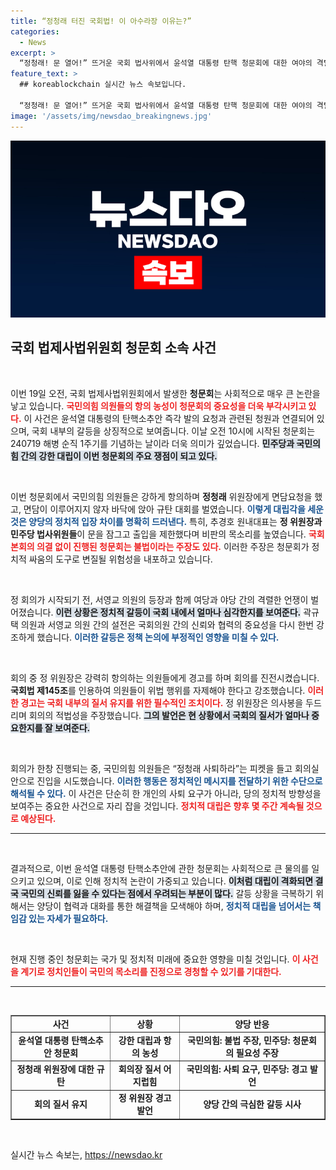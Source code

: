 ```yaml
---
title: “정청래 터진 국회법! 이 아수라장 이유는?”
categories:
  - News
excerpt: >
  “정청래! 문 열어!” 뜨거운 국회 법사위에서 윤석열 대통령 탄핵 청문회에 대한 여야의 격렬한 충돌이 벌어졌다. 국민의힘 의원들이 청문회 진행 중 항의 농성을 벌이는 가운데, 정치적 긴장감이 극대화된 상황을 놓치지 마세요!
feature_text: >
  ## koreablockchain 실시간 뉴스 속보입니다.

  “정청래! 문 열어!” 뜨거운 국회 법사위에서 윤석열 대통령 탄핵 청문회에 대한 여야의 격렬한 충돌이 벌어졌다. 국민의힘 의원들이 청문회 진행 중 항의 농성을 벌이는 가운데, 정치적 긴장감이 극대화된 상황을 놓치지 마세요!
image: '/assets/img/newsdao_breakingnews.jpg'
---
```


<p><img src="/assets/img/newsdao_breakingnews.jpg" alt="koreablockchain 속보" /></p>

<h2 data-ke-size="size26">국회 법제사법위원회 청문회 소속 사건</h2>

<p data-ke-size="size16">&nbsp;</p>

<p>이번 19일 오전, 국회 법제사법위원회에서 발생한 <b>청문회</b>는 사회적으로 매우 큰 논란을 낳고 있습니다. <b><span style="color: #ee2323;">국민의힘 의원들의 항의 농성이 청문회의 중요성을 더욱 부각시키고 있다.</span></b> 이 사건은 윤석열 대통령의 탄핵소추안 즉각 발의 요청과 관련된 청원과 연결되어 있으며, 국회 내부의 갈등을 상징적으로 보여줍니다. 이날 오전 10시에 시작된 청문회는 240719 해병 순직 1주기를 기념하는 날이라 더욱 의미가 깊었습니다. <b><span style="background-color: #21538527;">민주당과 국민의힘 간의 강한 대립이 이번 청문회의 주요 쟁점이 되고 있다.</span></b></p>

<p data-ke-size="size16">&nbsp;</p>

<p>이번 청문회에서 국민의힘 의원들은 강하게 항의하며 <b>정청래</b> 위원장에게 면담요청을 했고, 면담이 이루어지지 않자 바닥에 앉아 규탄 대회를 벌였습니다. <b><span style="color: #1a5490;">이렇게 대립각을 세운 것은 양당의 정치적 입장 차이를 명확히 드러낸다.</span></b> 특히, 추경호 원내대표는 <b>정 위원장과 민주당 법사위원들</b>이 문을 잠그고 출입을 제한했다며 비판의 목소리를 높였습니다. <b><span style="color: #ee2323;">국회 본회의 의결 없이 진행된 청문회는 불법이라는 주장도 있다.</span></b> 이러한 주장은 청문회가 정치적 싸움의 도구로 변질될 위험성을 내포하고 있습니다.</p>

<p data-ke-size="size16">&nbsp;</p>

<p>정 회의가 시작되기 전, 서영교 의원의 등장과 함께 여당과 야당 간의 격렬한 언쟁이 벌어졌습니다. <b><span style="background-color: #21538527;">이런 상황은 정치적 갈등이 국회 내에서 얼마나 심각한지를 보여준다.</span></b> 곽규택 의원과 서영교 의원 간의 설전은 국회의원 간의 신뢰와 협력의 중요성을 다시 한번 강조하게 했습니다. <b><span style="color: #1a5490;">이러한 갈등은 정책 논의에 부정적인 영향을 미칠 수 있다.</span></b></p>

<p data-ke-size="size16">&nbsp;</p>

<p>회의 중 정 위원장은 강력히 항의하는 의원들에게 경고를 하며 회의를 진전시켰습니다. <b>국회법 제145조</b>를 인용하여 의원들이 위법 행위를 자제해야 한다고 강조했습니다. <b><span style="color: #ee2323;">이러한 경고는 국회 내부의 질서 유지를 위한 필수적인 조치이다.</span></b> 정 위원장은 의사봉을 두드리며 회의의 적법성을 주장했습니다. <b><span style="background-color: #21538527;">그의 발언은 현 상황에서 국회의 질서가 얼마나 중요한지를 잘 보여준다.</span></b></p>

<p data-ke-size="size16">&nbsp;</p>

<p>회의가 한창 진행되는 중, 국민의힘 의원들은 “정청래 사퇴하라”는 피켓을 들고 회의실 안으로 진입을 시도했습니다. <b><span style="color: #1a5490;">이러한 행동은 정치적인 메시지를 전달하기 위한 수단으로 해석될 수 있다.</span></b> 이 사건은 단순히 한 개인의 사퇴 요구가 아니라, 당의 정치적 방향성을 보여주는 중요한 사건으로 자리 잡을 것입니다. <b><span style="color: #ee2323;">정치적 대립은 향후 몇 주간 계속될 것으로 예상된다.</span></b></p>

<hr />

<p data-ke-size="size16">&nbsp;</p>

<p>결과적으로, 이번 윤석열 대통령 탄핵소추안에 관한 청문회는 사회적으로 큰 물의를 일으키고 있으며, 이로 인해 정치적 논란이 가중되고 있습니다. <b><span style="background-color: #21538527;">이처럼 대립이 격화되면 결국 국민의 신뢰를 잃을 수 있다는 점에서 우려되는 부분이 많다.</span></b> 갈등 상황을 극복하기 위해서는 양당이 협력과 대화를 통한 해결책을 모색해야 하며, <b><span style="color: #1a5490;">정치적 대립을 넘어서는 책임감 있는 자세가 필요하다.</span></b> </p>

<p data-ke-size="size16">&nbsp;</p>

<p>현재 진행 중인 청문회는 국가 및 정치적 미래에 중요한 영향을 미칠 것입니다. <b><span style="color: #ee2323;">이 사건을 계기로 정치인들이 국민의 목소리를 진정으로 경청할 수 있기를 기대한다.</span></b> </p>

<hr />

<p data-ke-size="size16">&nbsp;</p>

<table style="width: 100%; border-collapse: collapse;" border="1">
<tbody>
<tr>
<td style="text-align: center; height: 17px;"><b>사건</b></td>
<td style="text-align: center; height: 17px;"><b>상황</b></td>
<td style="text-align: center; height: 17px;"><b>양당 반응</b></td>
</tr>
<tr>
<td style="text-align: center; height: 17px;"><b>윤석열 대통령 탄핵소추안 청문회</b></td>
<td style="text-align: center; height: 17px;"><b>강한 대립과 항의 농성</b></td>
<td style="text-align: center; height: 17px;"><b>국민의힘: 불법 주장, 민주당: 청문회의 필요성 주장</b></td>
</tr>
<tr>
<td style="text-align: center; height: 17px;"><b>정청래 위원장에 대한 규탄</b></td>
<td style="text-align: center; height: 17px;"><b>회의장 질서 어지럽힘</b></td>
<td style="text-align: center; height: 17px;"><b>국민의힘: 사퇴 요구, 민주당: 경고 발언</b></td>
</tr>
<tr>
<td style="text-align: center; height: 17px;"><b>회의 질서 유지</b></td>
<td style="text-align: center; height: 17px;"><b>정 위원장 경고 발언</b></td>
<td style="text-align: center; height: 17px;"><b>양당 간의 극심한 갈등 시사</b></td>
</tr>
</tbody>
</table>

<p data-ke-size="size16">&nbsp;</p>
실시간 뉴스 속보는, <a href="https://newsdao.kr" rel="dofollow">https://newsdao.kr</a>


